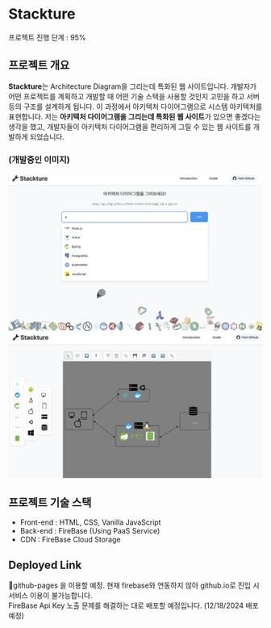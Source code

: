 # Stackture
프로젝트 진행 단계 : 95%

## 프로젝트 개요
 **Stackture**는 Architecture Diagram을 그리는데 특화된 웹 사이트입니다. 개발자가 어떤 프로젝트를 계획하고 개발할 때 어떤 기술 스택을 사용할 것인지 고민을 하고 서버 등의 구조를 설계하게 됩니다. 이 과정에서 아키텍처 다이어그램으로 시스템 아키텍처를 표현합니다. 저는 **아키텍처 다이어그램을 그리는데 특화된 웹 사이트**가 있으면 좋겠다는 생각을 했고, 개발자들이 아키텍처 다이어그램을 편리하게 그릴 수 있는 웹 사이트를 개발하게 되었습니다.

### (개발중인 이미지)
![구현 이미지 1](public/images/impl1.png)
![구현 이미지 2](public/images/impl2.png)

## 프로젝트 기술 스택
- Front-end : HTML, CSS, Vanilla JavaScript
- Back-end : FireBase (Using PaaS Service)
- CDN : FireBase Cloud Storage

## Deployed Link
github-pages 을 이용할 예정. 현재 firebase와 연동하지 않아 github.io로 진입 시 서비스 이용이 불가능합니다.
<br>
FireBase Api Key 노출 문제를 해결하는 대로 배포할 예정입니다. (12/18/2024 배포 예정)
